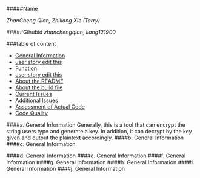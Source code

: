 #####Name 

_ZhanCheng Qian, Zhiliang Xie (Terry)_

  
#####Gihubid
_zhanchengqian, liang121900_

###table of content
- [General Information](#pa)
- [user story edit this](#pb)
- [Function](#pc)
- [user story edit this](#pd)
- [About the README](#pe)
- [About the build file](#pf)
- [Current Issues](#pg)
- [Additional Issues](#ph)
- [Assessment of Actual Code](#pi)
- [Code Quality](#pj)





####a. General Information <a id ="pa"></a>
       Generally, this is a tool that can encrypt the string users type and generate a key.
       In addition, it can decrypt by the key given and output the plaintext accordingly.
####b. General Information <a id ="pb"></a>
####c. General Information <a id ="pc"></a>
       
####d. General Information <a id ="pd"></a>
####e. General Information <a id ="pe"></a>
####f. General Information <a id ="pf"></a>
####g. General Information <a id ="pg"></a>
####h. General Information <a id ="ph"></a>
####i. General Information <a id ="pi"></a>
####j. General Information <a id ="pj"></a>


      
	   
